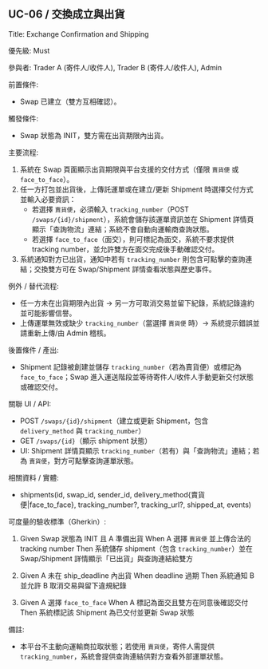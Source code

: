 ## UC-06 / 交換成立與出貨
Title: Exchange Confirmation and Shipping

優先級: Must

參與者: Trader A (寄件人/收件人), Trader B (寄件人/收件人), Admin

前置條件:
- Swap 已建立（雙方互相確認）。

觸發條件:
- Swap 狀態為 INIT，雙方需在出貨期限內出貨。

主要流程:
1. 系統在 Swap 頁面顯示出貨期限與平台支援的交付方式（僅限 `賣貨便` 或 `face_to_face`）。
2. 任一方打包並出貨後，上傳託運單或在建立/更新 Shipment 時選擇交付方式並輸入必要資訊：
   - 若選擇 `賣貨便`，必須輸入 `tracking_number`（POST `/swaps/{id}/shipment`），系統會儲存該運單資訊並在 Shipment 詳情頁顯示「查詢物流」連結；系統不會自動向運輸商查詢狀態。
   - 若選擇 `face_to_face`（面交），則可標記為面交，系統不要求提供 tracking number，並允許雙方在面交完成後手動確認交付。
3. 系統通知對方已出貨，通知中若有 `tracking_number` 則包含可點擊的查詢連結；交換雙方可在 Swap/Shipment 詳情查看狀態與歷史事件。

例外 / 替代流程:
- 任一方未在出貨期限內出貨 → 另一方可取消交易並留下紀錄，系統記錄違約並可能影響信譽。
- 上傳運單無效或缺少 `tracking_number`（當選擇 `賣貨便` 時）→ 系統提示錯誤並請重新上傳/由 Admin 稽核。

後置條件 / 產出:
- Shipment 記錄被創建並儲存 `tracking_number`（若為賣貨便）或標記為 `face_to_face`；Swap 進入運送階段並等待寄件人/收件人手動更新交付狀態或確認交付。

關聯 UI / API:
- POST `/swaps/{id}/shipment`（建立或更新 Shipment，包含 `delivery_method` 與 `tracking_number`）
- GET `/swaps/{id}`（顯示 shipment 狀態）
- UI: Shipment 詳情頁顯示 `tracking_number`（若有）與「查詢物流」連結；若為 `賣貨便`，對方可點擊查詢運單狀態。

相關資料 / 實體:
- shipments(id, swap_id, sender_id, delivery_method{賣貨便|face_to_face}, tracking_number?, tracking_url?, shipped_at, events)

可度量的驗收標準（Gherkin）:
1. Given Swap 狀態為 INIT 且 A 準備出貨
   When A 選擇 `賣貨便` 並上傳合法的 tracking number
   Then 系統儲存 shipment（包含 `tracking_number`）並在 Swap/Shipment 詳情顯示「已出貨」與查詢連結給雙方

2. Given A 未在 ship_deadline 內出貨
   When deadline 過期
   Then 系統通知 B 並允許 B 取消交易與留下違規紀錄

3. Given A 選擇 `face_to_face`
   When A 標記為面交且雙方在同意後確認交付
   Then 系統標記該 Shipment 為已交付並更新 Swap 狀態

備註:
- 本平台不主動向運輸商拉取狀態；若使用 `賣貨便`，寄件人需提供 `tracking_number`，系統會提供查詢連結供對方查看外部運單狀態。
